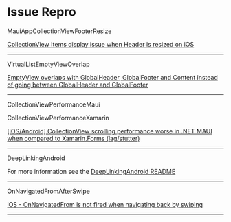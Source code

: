 # Issue Repro

MauiAppCollectionViewFooterResize

[CollectionView Items display issue when Header is resized on iOS](https://github.com/dotnet/maui/issues/12429)

---

VirtualListEmptyViewOverlap

[EmptyView overlaps with GlobalHeader, GlobalFooter and Content instead of going between GlobalHeader and GlobalFooter](https://github.com/Redth/Maui.VirtualListView/issues/31)

---

CollectionViewPerformanceMaui

CollectionViewPerformanceXamarin

[[iOS/Android] CollectionView scrolling performance worse in .NET MAUI when compared to Xamarin.Forms (lag/stutter)](https://github.com/dotnet/maui/issues/21580)

---

DeepLinkingAndroid

For more information see the [DeepLinkingAndroid README](https://github.com/eth-ellis/Issue-Repro/tree/main/DeepLinkingAndroid)

---

OnNavigatedFromAfterSwipe

[iOS - OnNavigatedFrom is not fired when navigating back by swiping](https://github.com/dotnet/maui/issues/26216)

---
